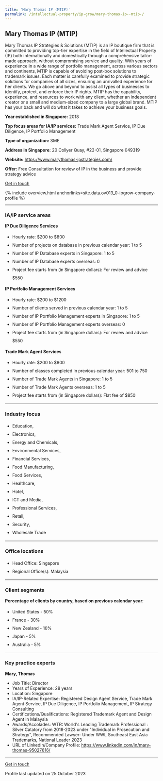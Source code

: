 ```yaml
---
title: 'Mary Thomas IP (MTIP)'
permalink: /intellectual-property/ip-grow/mary-thomas-ip--mtip-/
---
```


## Mary Thomas IP (MTIP)

Mary Thomas IP Strategies & Solutions (MTIP) is an IP boutique firm that is committed to providing top-tier expertise in the field of Intellectual Property (IP) both internationally and domestically through a comprehensive tailor-made approach, without compromising service and quality.
With years of experience in a wide range of portfolio management, across various sectors and continents, MTIP is capable of avoiding post-box solutions to trademark issues. Each matter is carefully examined to provide strategic solutions for companies of all sizes, ensuring an unrivalled experience for her clients. 
We go above and beyond to assist all types of businesses to identify, protect, and enforce their IP rights. MTIP has the capability, experience, and resources to work with any client, whether an independent creator or a small and medium-sized company to a large global brand. MTIP has your back and will do what it takes to achieve your business goals.

<b>Year established in Singapore:</b> 2018

<b>Top focus areas for IA/IP services:</b> Trade Mark Agent Service, IP Due Diligence, IP Portfolio Management

<b>Type of organization:</b> SME

<b>Address in Singapore:</b> 20 Collyer Quay, #23-01, Singapore 049319

<b>Website:</b> <a href='https://www.marythomas-ipstrategies.com/'>https://www.marythomas-ipstrategies.com/</a>

<b>Offer:</b> Free Consultation for review of IP in the business and provide strategy advice

<a class='btn' href='https://form.gov.sg/651116b54fec5f001271017e' target='_blank' rel='noopener'>Get in touch</a>

{% include overview.html anchorlinks=site.data.ov013_0-ipgrow-company-profile %}

---
<a name='ip-related-service-areas'></a>
### IA/IP service areas

**IP Due Diligence Services**

<ul>
<li style='line-height: 27px; margin: 0px 0px !important'>Hourly rate:  $200 to $800</li>
<li style='line-height: 27px; margin: 0px 0px !important'>Number of projects on database in previous calendar year: 1 to 5</li>
<li style='line-height: 27px; margin: 0px 0px !important'>Number of IP Database experts in Singapore: 1 to 5</li>
<li style='line-height: 27px; margin: 0px 0px !important'>Number of IP Database experts overseas: 0</li>
<li style='line-height: 27px; margin: 0px 0px !important'>Project fee starts from (in Singapore dollars):  For review and advice $550</li>
</ul>

**IP Portfolio Management Services**

<ul>
<li style='line-height: 27px; margin: 0px 0px !important'>Hourly rate:  $200 to $1200</li>
<li style='line-height: 27px; margin: 0px 0px !important'>Number of clients served in previous calendar year: 1 to 5</li>
<li style='line-height: 27px; margin: 0px 0px !important'>Number of IP Portfolio Management experts in Singapore: 1 to 5</li>
<li style='line-height: 27px; margin: 0px 0px !important'>Number of IP Portfolio Management experts overseas: 0</li>
<li style='line-height: 27px; margin: 0px 0px !important'>Project fee starts from (in Singapore dollars):  For review and advice $550</li>
</ul>

**Trade Mark Agent Services**

<ul>
<li style='line-height: 27px; margin: 0px 0px !important'>Hourly rate:  $200 to $800</li>
<li style='line-height: 27px; margin: 0px 0px !important'>Number of classes completed in previous calendar year: 501 to 750</li>
<li style='line-height: 27px; margin: 0px 0px !important'>Number of Trade Mark Agents in Singapore: 1 to 5</li>
<li style='line-height: 27px; margin: 0px 0px !important'>Number of Trade Mark Agents overseas: 1 to 5</li>
<li style='line-height: 27px; margin: 0px 0px !important'>Project fee starts from (in Singapore dollars):  Flat fee of $850</li>
</ul>

---
<a name='industry-focus'></a>
### Industry focus

<ul><li style='line-height: 27px; margin: 0px 0px !important'> Education,</li><li style='line-height: 27px; margin: 0px 0px !important'>Electronics,</li><li style='line-height: 27px; margin: 0px 0px !important'>Energy and Chemicals,</li><li style='line-height: 27px; margin: 0px 0px !important'>Environmental Services,</li><li style='line-height: 27px; margin: 0px 0px !important'>Financial Services,</li><li style='line-height: 27px; margin: 0px 0px !important'>Food Manufacturing,</li><li style='line-height: 27px; margin: 0px 0px !important'>Food Services,</li><li style='line-height: 27px; margin: 0px 0px !important'>Healthcare,</li><li style='line-height: 27px; margin: 0px 0px !important'>Hotel,</li><li style='line-height: 27px; margin: 0px 0px !important'>ICT and Media,</li><li style='line-height: 27px; margin: 0px 0px !important'>Professional Services,</li><li style='line-height: 27px; margin: 0px 0px !important'>Retail,</li><li style='line-height: 27px; margin: 0px 0px !important'>Security,</li><li style='line-height: 27px; margin: 0px 0px !important'>Wholesale Trade</li></ul>

---
<a name='office-locations'></a>
### Office locations

<ul><li style='line-height: 27px; margin: 0px 0px !important'> Head Office: Singapore</li><li style='line-height: 27px; margin: 0px 0px !important'>Regional Office(s): Malaysia</li></ul>

---
<a name='client-segments'></a>
### Client segments

**Percentage of clients by country, based on previous calendar year:**

<ul><li style='line-height: 27px; margin: 0px 0px !important'> United States - 50%</li><li style='line-height: 27px; margin: 0px 0px !important'>France - 30%</li><li style='line-height: 27px; margin: 0px 0px !important'>New Zealand - 10%</li><li style='line-height: 27px; margin: 0px 0px !important'>Japan - 5%</li><li style='line-height: 27px; margin: 0px 0px !important'>Australia - 5%</li></ul>

---
<a name='key-practice-experts'></a>
### Key practice experts

**Mary, Thomas**

- Job Title: Director
- Years of Experience: 28 years
- Location: Singapore
- IA/IP-Related Expertise: Registered Design Agent Service, Trade Mark Agent Service, IP Due Diligence, IP Portfolio Management, IP Strategy Consulting
- Certifications/Qualifications: Registered Trademark Agent and Design Agent in Malaysia
- Awards/Accolades: WTR: World's Leading Trademark Professional : Silver Catatory from 2018-2023 under "Individual in Prosecution and Strategy", Recommended Lawyer- Under WWL Southeast East Asia Trademarks, National Leader 2023
- URL of LinkedIn/Company Profile: <a href="https://www.linkedin.com/in/mary-thomas-95027616/" target="_blank" rel="noopener">https://www.linkedin.com/in/mary-thomas-95027616/</a>

---
<p>
<a class='btn' href='https://form.gov.sg/651116b54fec5f001271017e' target='_blank' rel='noopener'>Get in touch</a>
</p>
Profile last updated on 25 October 2023
